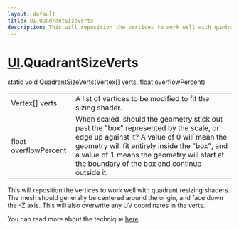 ```yaml
---
layout: default
title: UI.QuadrantSizeVerts
description: This will reposition the vertices to work well with quadrant resizing shaders. The mesh should generally be centered around the origin, and face down the -Z axis. This will also overwrite any UV coordinates in the verts.  You can read more about the technique [here](https.//playdeck.net/blog/quadrant-sizing-efficient-ui-rendering).
---
```

# [UI]({{site.url}}/Pages/Reference/UI.html).QuadrantSizeVerts

<div class='signature' markdown='1'>
static void QuadrantSizeVerts(Vertex[] verts, float overflowPercent)
</div>

|  |  |
|--|--|
|Vertex[] verts|A list of vertices to be modified to fit the             sizing shader.|
|float overflowPercent|When scaled, should the geometry             stick out past the "box" represented by the scale, or edge up             against it? A value of 0 will mean the geometry will fit entirely             inside the "box", and a value of 1 means the geometry will start at             the boundary of the box and continue outside it.|

This will reposition the vertices to work well with
quadrant resizing shaders. The mesh should generally be centered
around the origin, and face down the -Z axis. This will also
overwrite any UV coordinates in the verts.

You can read more about the technique [here](https://playdeck.net/blog/quadrant-sizing-efficient-ui-rendering).



